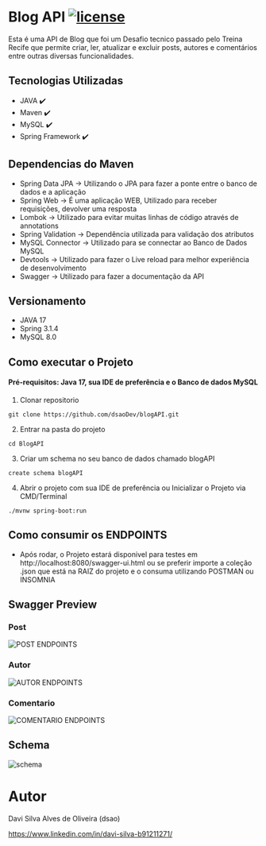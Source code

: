 # Blog API [![license](https://img.shields.io/github/license/DAVFoundation/captain-n3m0.svg?style=flat-square)](https://github.com/dsaoDev/blogAPI/blob/main/LICENSE)

Esta é uma API de Blog que foi um Desafio tecnico passado pelo Treina Recife que permite criar, ler, atualizar e excluir posts, autores e comentários entre outras diversas funcionalidades.
## Tecnologias Utilizadas

- JAVA ✔️
- Maven ✔️
- MySQL ✔️
- Spring Framework ✔️

## Dependencias do Maven

- Spring Data JPA -> Utilizando o JPA para fazer a ponte entre o banco de dados e a aplicação
- Spring Web -> É uma aplicação WEB, Utilizado para receber requisições, devolver uma resposta
- Lombok -> Utilizado para evitar muitas linhas de código através de annotations
- Spring Validation -> Dependência utilizada para validação dos atributos 
- MySQL Connector -> Utilizado para se connectar ao Banco de Dados MySQL
- Devtools -> Utilizado para fazer o Live reload para melhor experiência de desenvolvimento
- Swagger -> Utilizado para fazer a documentação da API

## Versionamento
- JAVA 17
- Spring 3.1.4
- MySQL 8.0

## Como executar o Projeto

#### Pré-requisitos: Java 17, sua IDE de preferência e o Banco de dados MySQL

1. Clonar repositorio

```
git clone https://github.com/dsaoDev/blogAPI.git
```

2. Entrar na pasta do projeto

```
cd BlogAPI
```
3. Criar um schema no seu banco de dados chamado blogAPI
```
create schema blogAPI
```
4. Abrir o projeto com sua IDE de preferência ou Inicializar o Projeto via CMD/Terminal

```
./mvnw spring-boot:run
```
## Como consumir os ENDPOINTS
- Após rodar, o Projeto estará disponivel para testes em http://localhost:8080/swagger-ui.html ou se preferir importe a coleção .json que está na RAIZ do projeto e o consuma utilizando POSTMAN ou INSOMNIA



## Swagger Preview

### Post
![POST ENDPOINTS](https://github.com/dsaoDev/blogAPI/assets/129787872/3b2955c4-0888-4f04-b56d-91badca21785)

### Autor
![AUTOR ENDPOINTS](https://github.com/dsaoDev/blogAPI/assets/129787872/eb4d1928-918e-4b1c-ae98-3a34274a9553)

### Comentario
![COMENTARIO ENDPOINTS](https://github.com/dsaoDev/blogAPI/assets/129787872/51861b33-facb-43a1-b279-cf55b039ede9)


## Schema 
![schema](https://github.com/dsaoDev/blogAPI/assets/129787872/ea7559f2-e3ad-40ae-84b5-68f6ef90c635)

# Autor
Davi Silva Alves de Oliveira (dsao)

https://www.linkedin.com/in/davi-silva-b91211271/
